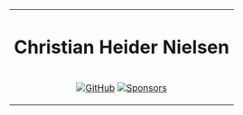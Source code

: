 <table>
  <tr>
    <td>
      <h1>Christian Heider Nielsen</h1>
    </td>
  <tr>
  <tr>
    <td>
      <p align="center">
	<a href="https://github.com/cnheider"><img src="https://img.shields.io/github/followers/cnheider.svg?label=GitHub&style=social" alt="GitHub"></a>
	<a href="https://github.com/sponsors/cnheider"><img src="https://img.shields.io/badge/Sponsors--_.svg?style=social&logo=github&logoColor=EA4AAA" alt="Sponsors"></a>
</p>
    </td>
  </tr>
</table>


<!--
**cnheider/cnheider** is a ✨ _special_ ✨ repository because its `README.md` (this file) appears on your GitHub profile.

Here are some ideas to get you started:

- 🔭 I’m currently working on ...
- 🌱 I’m currently learning ...
- 👯 I’m looking to collaborate on ...
- 🤔 I’m looking for help with ...
- 💬 Ask me about ...
- 📫 How to reach me: ...
- 😄 Pronouns: ...
- ⚡ Fun fact: ...
-->



